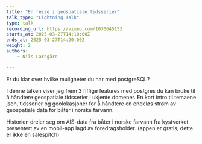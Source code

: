 ```yaml
---
title: "En reise i geospatiale tidsserier"
talk_type: "Lightning Talk"
type: talk
recording_url: https://vimeo.com/1070645153
starts_at: 2025-03-27T14:10:00Z
ends_at: 2025-03-27T14:20:00Z
weight: 2
authors:
    - Nils Larsgård

---
```

Er du klar over hvilke muligheter du har med postgreSQL?

I denne talken viser jeg frem 3 fiffige features med postgres du kan bruke til å håndtere geospatiale tidsserier i ukjente domener. En kort intro til temaene json, tidsserier og geolokasjoner for å håndtere en endeløs strøm av geospatiale data for båter i norske farvann.

Historien dreier seg om AIS-data fra båter i norske farvann fra kystverket presentert av en mobil-app lagd av foredragsholder. (appen er gratis, dette er ikke en salespitch)
